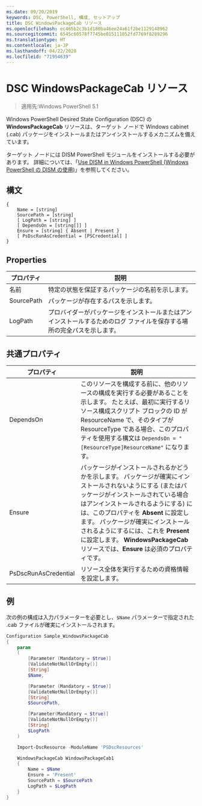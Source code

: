```yaml
---
ms.date: 09/20/2019
keywords: DSC, PowerShell, 構成, セットアップ
title: DSC WindowsPackageCab リソース
ms.openlocfilehash: ec465b2c3b1d180ba46ee24a61f2be1129148962
ms.sourcegitcommit: 6545c60578f7745be015111052fd7769f8289296
ms.translationtype: HT
ms.contentlocale: ja-JP
ms.lasthandoff: 04/22/2020
ms.locfileid: "71954639"
---
```

# <a name="dsc-windowspackagecab-resource"></a>DSC WindowsPackageCab リソース

> 適用先:Windows PowerShell 5.1

Windows PowerShell Desired State Configuration (DSC) の **WindowsPackageCab** リソースは、ターゲット ノードで Windows cabinet (.cab) パッケージをインストールまたはアンインストールするメカニズムを備えています。

ターゲット ノードには DISM PowerShell モジュールをインストールする必要があります。 詳細については、「[Use DISM in Windows PowerShell (Windows PowerShell の DISM の使用)](/windows-hardware/manufacture/desktop/use-dism-in-windows-powershell-s14)」を参照してください。

## <a name="syntax"></a>構文

```Syntax
{
    Name = [string]
    SourcePath = [string]
    [ LogPath = [string] ]
    [ DependsOn = [string[]] ]
    Ensure = [string] { Absent | Present }
    [ PsDscRunAsCredential = [PSCredential] ]
}
```

## <a name="properties"></a>Properties

|プロパティ |説明 |
|---|---|
|名前 |特定の状態を保証するパッケージの名前を示します。 |
|SourcePath |パッケージが存在するパスを示します。 |
|LogPath |プロバイダーがパッケージをインストールまたはアンインストールするためのログ ファイルを保存する場所の完全パスを示します。 |

## <a name="common-properties"></a>共通プロパティ

|プロパティ |説明 |
|---|---|
|DependsOn |このリソースを構成する前に、他のリソースの構成を実行する必要があることを示します。 たとえば、最初に実行するリソース構成スクリプト ブロックの ID が ResourceName で、そのタイプが ResourceType である場合、このプロパティを使用する構文は `DependsOn = "[ResourceType]ResourceName"` になります。 |
|Ensure |パッケージがインストールされるかどうかを示します。 パッケージが確実にインストールされないようにする (またはパッケージがインストールされている場合はアンインストールされるようにする) には、このプロパティを **Absent** に設定します。 パッケージが確実にインストールされるようにするには、これを **Present** に設定します。 **WindowsPackageCab** リソースでは、**Ensure** は必須のプロパティです。 |
|PsDscRunAsCredential |リソース全体を実行するための資格情報を設定します。 |

## <a name="example"></a>例

次の例の構成は入力パラメーターを必要とし、`$Name` パラメーターで指定された .cab ファイルが確実にインストールされます。

```powershell
Configuration Sample_WindowsPackageCab
{
    param
    (
        [Parameter (Mandatory = $true)]
        [ValidateNotNullOrEmpty()]
        [String]
        $Name,

        [Parameter (Mandatory = $true)]
        [ValidateNotNullOrEmpty()]
        [String]
        $SourcePath,

        [Parameter(Mandatory = $true)]
        [ValidateNotNullOrEmpty()]
        [String]
        $LogPath
    )

    Import-DscResource -ModuleName 'PSDscResources'

    WindowsPackageCab WindowsPackageCab1
    {
        Name = $Name
        Ensure = 'Present'
        SourcePath = $SourcePath
        LogPath = $LogPath
    }
}
```